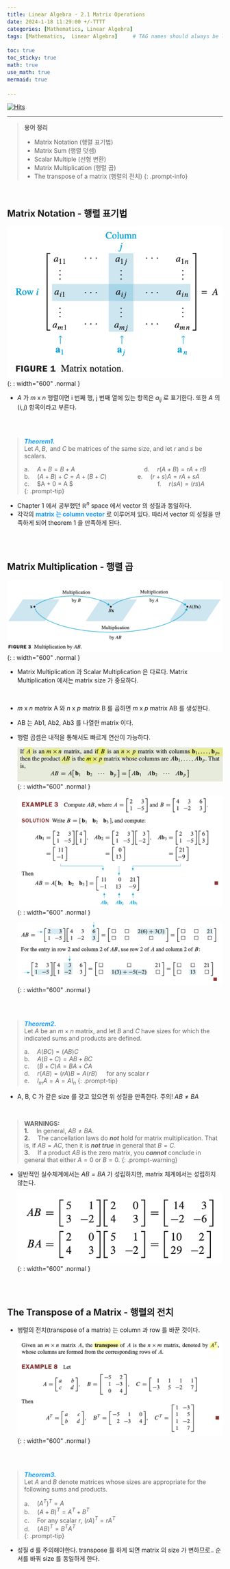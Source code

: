 ```yaml
---
title: Linear Algebra - 2.1 Matrix Operations
date: 2024-1-18 11:29:00 +/-TTTT
categories: [Mathematics, Linear Algebra]
tags: [Mathematics,  Linear Algebra]     # TAG names should always be lowercase

toc: true
toc_sticky: true
math: true
use_math: true
mermaid: true

---
```


[![Hits](https://hits.seeyoufarm.com/api/count/incr/badge.svg?url=https%3A%2F%2Fepheria.github.io&count_bg=%2379C83D&title_bg=%23555555&icon=&icon_color=%23E7E7E7&title=views&edge_flat=false)](https://hits.seeyoufarm.com)

---

> **용어 정리**   
> * Matrix Notation (행렬 표기법)
> * Matrix Sum (행렬 덧셈)
> * Scalar Multiple (선형 변환)
> * Matrix Multiplication (행렬 곱)
> * The transpose of a matrix (행렬의 전치)
{: .prompt-info}

<br>

## Matrix Notation - 행렬 표기법

   ![Desktop View](/assets/img/post/mathematics/linearalgebra2_1_01.png){: : width="600" .normal }

- $A$ 가 $m$ x $n$ 행렬이면 i 번째 행, j 번째 열에 있는 항목은 $a_{ij}$ 로 표기한다. 또한 $A$ 의 $(i,j)$ 항목이라고 부른다.

<br>
<br>

> ***<span style="color:#179CFF">Theorem1. </span>***    
> Let $A, \, B, \,$ and $C$ be matrices of the same size, and let $r$ and $s$ be scalars.   
>    
> a.  $A + B = B + A$                  d.  $r(A + B) = rA + rB$   
> b.  $(A + B) + C = A + (B + C)$         e.  $(r + s)A = rA + sA$   
> c.  $A + 0 = A $                        f.  $r(sA) = (rs)A$   
{: .prompt-tip}

- Chapter 1 에서 공부했던 $\mathbb{R}^{n}$ space 에서 vector 의 성질과 동일하다.
- 각각의 **<span style="color:#179CFF">matrix 는 column vector</span>** 로 이루어져 있다. 따라서 vector 의 성질을 만족하게 되어 theorem 1 을 만족하게 된다.

<br>
<br>

## Matrix Multiplication - 행렬 곱

   ![Desktop View](/assets/img/post/mathematics/linearalgebra2_1_02.png){: : width="600" .normal }

- Matrix Multiplication 과 Scalar Multiplication 은 다르다. Matrix Multiplication 에서는 matrix size 가 중요하다.

<br>

- $m$ x $n$ matrix A 와 $n$ x $p$ matrix B 를 곱하면 $m$ x $p$ matrix AB 를 생성한다.
- AB 는 Ab1, Ab2, Ab3 를 나열한 matrix 이다.
- 행렬 곱셈은 내적을 통해서도 빠르게 연산이 가능하다.

   ![Desktop View](/assets/img/post/mathematics/linearalgebra2_1_03.png){: : width="600" .normal }


   ![Desktop View](/assets/img/post/mathematics/linearalgebra2_1_04.png){: : width="600" .normal }


   ![Desktop View](/assets/img/post/mathematics/linearalgebra2_1_05.png){: : width="600" .normal }

<br>
<br>


> ***<span style="color:#179CFF">Theorem2. </span>***    
> Let $A$ be an $m \times n$ matrix, and let $B$ and $C$ have sizes for which the indicated sums and products are defined.   
>    
> a.  $A(BC) = (AB)C$   
> b.  $A(B + C) = AB + BC$   
> c.  $(B + C)A = BA + CA$    
> d.  $r(AB) = (rA)B = A(rB)$    for any scalar $r$   
> e.  $I_mA = A = AI_n$
{: .prompt-tip}  

- A, B, C 가 같은 size 를 갖고 있으면 위 성질을 만족한다. 주의! $AB \ne BA$

<br>

> $\mathbf{WARNINGS:}$   
> $\mathbf{1.}$  In general, $AB \ne BA$.   
> $\mathbf{2.}$  The cancellation laws do ***not*** hold for matrix multiplication. That is, if $AB = AC$, then it is ***not true*** in general that $B = C$.   
> $\mathbf{3.}$  If a product $AB$ is the zero matrix, you ***cannot*** conclude in general that either $A = 0$ or $B = 0$.
{: .prompt-warning}  

- 일반적인 실수체계에서는 $AB = BA$ 가 성립하지만, matrix 체계에서는 성립하지 않는다.

   ![Desktop View](/assets/img/post/mathematics/linearalgebra2_1_07.png){: : width="600" .normal }


<br>
<br>

## The Transpose of a Matrix - 행렬의 전치

- 행렬의 전치(transpose of a matrix) 는 column 과 row 를 바꾼 것이다.

   ![Desktop View](/assets/img/post/mathematics/linearalgebra2_1_08.png){: : width="600" .normal }

<br>
<br>

> ***<span style="color:#179CFF">Theorem3. </span>***    
> Let $A$ and $B$ denote matrices whose sizes are appropriate for the following sums and products.   
>    
> a.  $(A^T)^T = A$   
> b.  $(A + B)^T = A^T + B^T$   
> c.  For any scalar $r$, $(rA)^T = rA^T$    
> d.  $(AB)^T = B^TA^T$   
{: .prompt-tip}  

- 성질 d 를 주의해야한다. transpose 를 하게 되면 matrix 의 size 가 변하므로.. 순서를 바꿔 size 를 동일하게 한다.